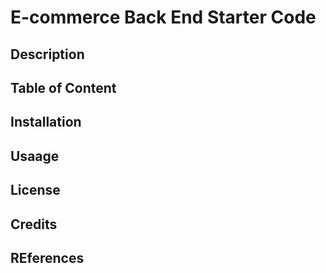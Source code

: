 # E-commerce Back End Starter Code

## Description

## Table of Content

## Installation


## Usaage

## License

## Credits

## REferences
